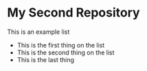 # My Second Repository

This is an example list
* This is the first thing on the list
* This is the second thing on the list
* This is the last thing

